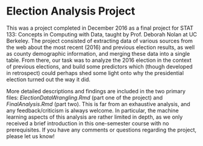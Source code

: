 # Election Analysis Project

This was a project completed in December 2016 as a final project for STAT 133: Concepts in Computing with Data, taught by Prof. Deborah Nolan at UC Berkeley. The project consisted of extracting data of various sources from the web about the most recent (2016) and previous election results, as well as county demographic information, and merging these data into a single table. From there, our task was to analyze the 2016 election in the context of previous elections, and build some predictors which (though developed in retrospect) could perhaps shed some light onto why the presidential election turned out the way it did.

More detailed descriptions and findings are included in the two primary files: $Election Data Wrangling.Rmd$ (part one of the project) and $Final Analysis.Rmd$ (part two). This is far from an exhaustive analysis, and any feedback/criticism is always welcome. In particular, the machine learning aspects of this analysis are rather limited in depth, as we only received a brief introduction in this one-semester course with no prerequisites.  If you have any comments or questions regarding the project, please let us know!

